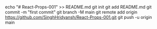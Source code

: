 echo "# React-Props-001" >> README.md
git init
git add README.md
git commit -m "first commit"
git branch -M main
git remote add origin https://github.com/SinghHridyansh/React-Props-001.git
git push -u origin main